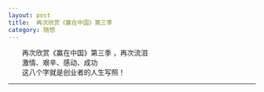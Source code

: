 ```yaml
---
layout: post  
title:  再次欣赏《赢在中国》第三季  
category: 随想  
---
```

&emsp;&emsp;再次欣赏《赢在中国》第三季 ，再次流泪  
&emsp;&emsp;激情、艰辛、感动、成功  
&emsp;&emsp;这八个字就是创业者的人生写照！  
- - -
